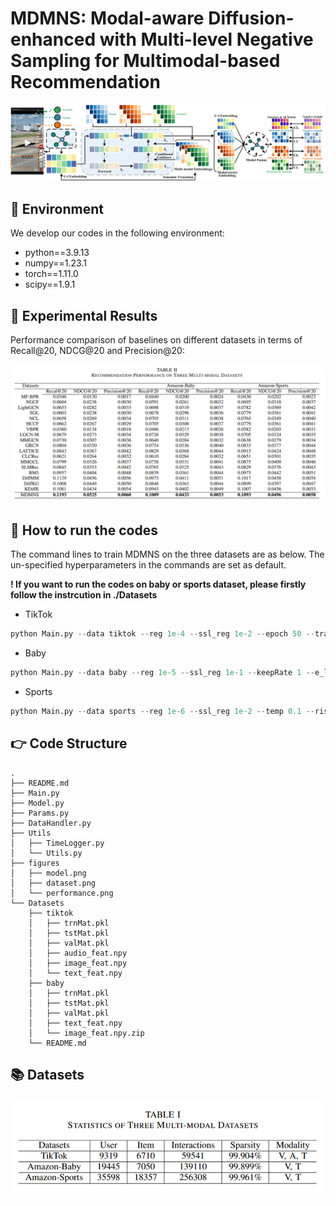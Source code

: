 # MDMNS: Modal-aware Diffusion-enhanced with Multi-level Negative Sampling for Multimodal-based Recommendation

<img src="./figures/framework.png" style="zoom:100%;" />

## 📝 Environment

We develop our codes in the following environment:

- python==3.9.13
- numpy==1.23.1
- torch==1.11.0
- scipy==1.9.1

## 🎯 Experimental Results

Performance comparison of baselines on different datasets in terms of Recall@20, NDCG@20 and Precision@20:

<img src="./figures/performance.png" style="zoom:100%;" />

## 🚀 How to run the codes

The command lines to train MDMNS on the three datasets are as below. The un-specified hyperparameters in the commands are set as default.

**! If you want to run the codes on baby or sports dataset, please firstly follow the instrcution in ./Datasets** 

- TikTok

```python
python Main.py --data tiktok --reg 1e-4 --ssl_reg 1e-2 --epoch 50 --trans 1 --e_loss 0.1 --cl_method 1 --latdim 512 --gnn_layer 1 --temp 0.5 --steps 5
```

- Baby

```python
python Main.py --data baby --reg 1e-5 --ssl_reg 1e-1 --keepRate 1 --e_loss 0.01 --gnn_layer 2 --latdim 256 --temp 0.5 --steps 20
```

- Sports

```python
python Main.py --data sports --reg 1e-6 --ssl_reg 1e-2 --temp 0.1 --ris_lambda 0.1 --e_loss 0.5 --keepRate 1 --trans 1 --gnn_layer 1 --latdim 256 --temp 0.1 --steps 5
```

## 👉 Code Structure

```
.
├── README.md
├── Main.py
├── Model.py
├── Params.py
├── DataHandler.py
├── Utils
│   ├── TimeLogger.py
│   └── Utils.py
├── figures
│   ├── model.png
│   ├── dataset.png
│   └── performance.png
└── Datasets
    ├── tiktok
    │   ├── trnMat.pkl
    │   ├── tstMat.pkl
    │   ├── valMat.pkl
    │   ├── audio_feat.npy
    │   ├── image_feat.npy
    │   └── text_feat.npy
    ├── baby
    │   ├── trnMat.pkl
    │   ├── tstMat.pkl
    │   ├── valMat.pkl
    │   ├── text_feat.npy
    │   └── image_feat.npy.zip
    └── README.md
```

## 📚 Datasets

<img src="./figures/dataset.png" style="zoom:100%;" />
